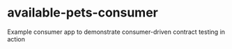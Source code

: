 # available-pets-consumer
Example consumer app to demonstrate consumer-driven contract testing in action
